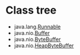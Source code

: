 # Class tree

- java.lang.[Runnable](https://docs.oracle.com/javase/7/docs/api/java/lang/Runnable.html)
- java.nio.[Buffer](https://docs.oracle.com/javase/7/docs/api/java/nio/Buffer.html) 
- java.nio.[ByteBuffer](https://docs.oracle.com/javase/7/docs/api/java/nio/ByteBuffer.html) 
- java.nio.[HeapByteBuffer](https://docs.oracle.com/javase/7/docs/api/java/nio/HeapByteBuffer.html) 
